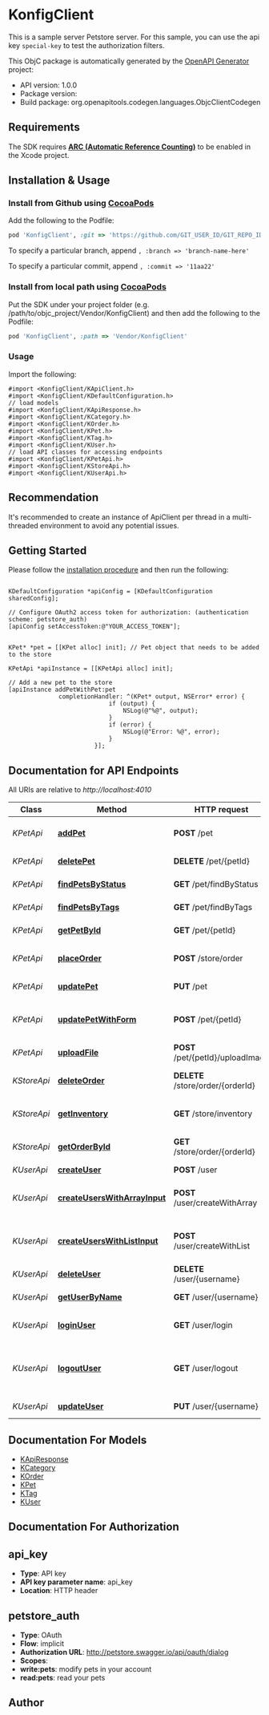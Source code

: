 # KonfigClient

This is a sample server Petstore server. For this sample, you can use the api key `special-key` to test the authorization filters.

This ObjC package is automatically generated by the [OpenAPI Generator](https://openapi-generator.tech) project:

- API version: 1.0.0
- Package version: 
- Build package: org.openapitools.codegen.languages.ObjcClientCodegen

## Requirements

The SDK requires [**ARC (Automatic Reference Counting)**](http://stackoverflow.com/questions/7778356/how-to-enable-disable-automatic-reference-counting) to be enabled in the Xcode project.

## Installation & Usage
### Install from Github using [CocoaPods](https://cocoapods.org/)

Add the following to the Podfile:

```ruby
pod 'KonfigClient', :git => 'https://github.com/GIT_USER_ID/GIT_REPO_ID.git'
```

To specify a particular branch, append `, :branch => 'branch-name-here'`

To specify a particular commit, append `, :commit => '11aa22'`

### Install from local path using [CocoaPods](https://cocoapods.org/)

Put the SDK under your project folder (e.g. /path/to/objc_project/Vendor/KonfigClient) and then add the following to the Podfile:

```ruby
pod 'KonfigClient', :path => 'Vendor/KonfigClient'
```

### Usage

Import the following:

```objc
#import <KonfigClient/KApiClient.h>
#import <KonfigClient/KDefaultConfiguration.h>
// load models
#import <KonfigClient/KApiResponse.h>
#import <KonfigClient/KCategory.h>
#import <KonfigClient/KOrder.h>
#import <KonfigClient/KPet.h>
#import <KonfigClient/KTag.h>
#import <KonfigClient/KUser.h>
// load API classes for accessing endpoints
#import <KonfigClient/KPetApi.h>
#import <KonfigClient/KStoreApi.h>
#import <KonfigClient/KUserApi.h>

```

## Recommendation

It's recommended to create an instance of ApiClient per thread in a multi-threaded environment to avoid any potential issues.

## Getting Started

Please follow the [installation procedure](#installation--usage) and then run the following:

```objc

KDefaultConfiguration *apiConfig = [KDefaultConfiguration sharedConfig];

// Configure OAuth2 access token for authorization: (authentication scheme: petstore_auth)
[apiConfig setAccessToken:@"YOUR_ACCESS_TOKEN"];


KPet* *pet = [[KPet alloc] init]; // Pet object that needs to be added to the store

KPetApi *apiInstance = [[KPetApi alloc] init];

// Add a new pet to the store
[apiInstance addPetWithPet:pet
              completionHandler: ^(KPet* output, NSError* error) {
                            if (output) {
                                NSLog(@"%@", output);
                            }
                            if (error) {
                                NSLog(@"Error: %@", error);
                            }
                        }];

```

## Documentation for API Endpoints

All URIs are relative to *http://localhost:4010*

Class | Method | HTTP request | Description
------------ | ------------- | ------------- | -------------
*KPetApi* | [**addPet**](docs/KPetApi.md#addpet) | **POST** /pet | Add a new pet to the store
*KPetApi* | [**deletePet**](docs/KPetApi.md#deletepet) | **DELETE** /pet/{petId} | Deletes a pet
*KPetApi* | [**findPetsByStatus**](docs/KPetApi.md#findpetsbystatus) | **GET** /pet/findByStatus | Finds Pets by status
*KPetApi* | [**findPetsByTags**](docs/KPetApi.md#findpetsbytags) | **GET** /pet/findByTags | Finds Pets by tags
*KPetApi* | [**getPetById**](docs/KPetApi.md#getpetbyid) | **GET** /pet/{petId} | Find pet by ID
*KPetApi* | [**placeOrder**](docs/KPetApi.md#placeorder) | **POST** /store/order | Place an order for a pet
*KPetApi* | [**updatePet**](docs/KPetApi.md#updatepet) | **PUT** /pet | Update an existing pet
*KPetApi* | [**updatePetWithForm**](docs/KPetApi.md#updatepetwithform) | **POST** /pet/{petId} | Updates a pet in the store with form data
*KPetApi* | [**uploadFile**](docs/KPetApi.md#uploadfile) | **POST** /pet/{petId}/uploadImage | uploads an image
*KStoreApi* | [**deleteOrder**](docs/KStoreApi.md#deleteorder) | **DELETE** /store/order/{orderId} | Delete purchase order by ID
*KStoreApi* | [**getInventory**](docs/KStoreApi.md#getinventory) | **GET** /store/inventory | Returns pet inventories by status
*KStoreApi* | [**getOrderById**](docs/KStoreApi.md#getorderbyid) | **GET** /store/order/{orderId} | Find purchase order by ID
*KUserApi* | [**createUser**](docs/KUserApi.md#createuser) | **POST** /user | Create user
*KUserApi* | [**createUsersWithArrayInput**](docs/KUserApi.md#createuserswitharrayinput) | **POST** /user/createWithArray | Creates list of users with given input array
*KUserApi* | [**createUsersWithListInput**](docs/KUserApi.md#createuserswithlistinput) | **POST** /user/createWithList | Creates list of users with given input array
*KUserApi* | [**deleteUser**](docs/KUserApi.md#deleteuser) | **DELETE** /user/{username} | Delete user
*KUserApi* | [**getUserByName**](docs/KUserApi.md#getuserbyname) | **GET** /user/{username} | Get user by user name
*KUserApi* | [**loginUser**](docs/KUserApi.md#loginuser) | **GET** /user/login | Logs user into the system
*KUserApi* | [**logoutUser**](docs/KUserApi.md#logoutuser) | **GET** /user/logout | Logs out current logged in user session
*KUserApi* | [**updateUser**](docs/KUserApi.md#updateuser) | **PUT** /user/{username} | Updated user


## Documentation For Models

 - [KApiResponse](docs/KApiResponse.md)
 - [KCategory](docs/KCategory.md)
 - [KOrder](docs/KOrder.md)
 - [KPet](docs/KPet.md)
 - [KTag](docs/KTag.md)
 - [KUser](docs/KUser.md)


## Documentation For Authorization


## api_key

- **Type**: API key
- **API key parameter name**: api_key
- **Location**: HTTP header

## petstore_auth

- **Type**: OAuth
- **Flow**: implicit
- **Authorization URL**: http://petstore.swagger.io/api/oauth/dialog
- **Scopes**: 
 - **write:pets**: modify pets in your account
 - **read:pets**: read your pets


## Author



